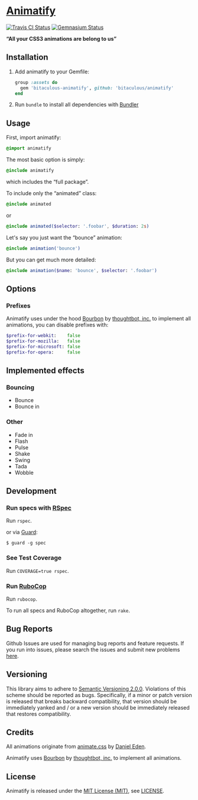 [Animatify]
===========

[![Travis CI Status][Travis CI Status]][Travis CI]
[![Gemnasium Status][Gemnasium Status]][Gemnasium]

**“All your CSS3 animations are belong to us”**

Installation
------------

1. Add animatify to your Gemfile:

    ```ruby
    group :assets do
      gem 'bitaculous-animatify', github: 'bitaculous/animatify'
    end
    ```

2. Run `bundle` to install all dependencies with [Bundler]

Usage
-----

First, import animatify:

```sass
@import animatify
```

The most basic option is simply:

```sass
@include animatify
```

which includes the “full package”.

To include only the “animated” class:

```sass
@include animated
```

or

```sass
@include animated($selector: '.foobar', $duration: 2s)
```

Let's say you just want the “bounce” animation:

```sass
@include animation('bounce')
```

But you can get much more detailed:

```sass
@include animation($name: 'bounce', $selector: '.foobar')
```

Options
-------

### Prefixes

Animatify uses under the hood [Bourbon] by [thoughtbot, inc.] to implement all animations, you can disable prefixes with:

```sass
$prefix-for-webkit:    false
$prefix-for-mozilla:   false
$prefix-for-microsoft: false
$prefix-for-opera:     false
```

Implemented effects
-------------------

### Bouncing

* Bounce
* Bounce in

### Other

* Fade in
* Flash
* Pulse
* Shake
* Swing
* Tada
* Wobble

Development
-----------

### Run specs with [RSpec]

Run `rspec`.

or via [Guard]:

```
$ guard -g spec
```

### See Test Coverage

Run `COVERAGE=true rspec`.

### Run [RuboCop]

Run `rubocop`.

To run all specs and RuboCop altogether, run `rake`.

Bug Reports
-----------

Github Issues are used for managing bug reports and feature requests. If you run into issues, please search the issues
and submit new problems [here].

Versioning
----------

This library aims to adhere to [Semantic Versioning 2.0.0]. Violations of this scheme should be reported as bugs.
Specifically, if a minor or patch version is released that breaks backward compatibility, that version should be
immediately yanked and / or a new version should be immediately released that restores compatibility.

Credits
-------

All animations originate from [animate.css] by [Daniel Eden].

Animatify uses [Bourbon] by [thoughtbot, inc.] to implement all animations.

License
-------

Animatify is released under the [MIT License (MIT)], see [LICENSE].

[animate.css]: https://github.com/daneden/animate.css "animate.css"
[Animatify]: https://bitaculous.github.io/animatify/ "“All your CSS3 animations are belong to us”"
[Bourbon]: https://github.com/thoughtbot/bourbon "Bourbon"
[Bundler]: http://bundler.io "The best way to manage a Ruby application's gems"
[Daniel Eden]: https://github.com/daneden "Daniel Eden"
[Gemnasium]: https://gemnasium.com/bitaculous/animatify "Animatify at Gemnasium"
[Gemnasium Status]: https://img.shields.io/gemnasium/bitaculous/animatify.svg?style=flat "Gemnasium Status"
[Guard]: http://guardgem.org "A command line tool to easily handle events on file system modifications."
[here]: https://github.com/bitaculous/animatify/issues "Github Issues"
[LICENSE]: https://raw.githubusercontent.com/bitaculous/animatify/master/LICENSE "License"
[MIT License (MIT)]: http://opensource.org/licenses/MIT "The MIT License (MIT)"
[RSpec]: http://rspec.info "Behaviour Driven Development for Ruby"
[RuboCop]: https://github.com/bbatsov/rubocop "A Ruby static code analyzer, based on the community Ruby style guide."
[Semantic Versioning 2.0.0]: http://semver.org "Semantic Versioning 2.0.0"
[thoughtbot, inc.]: http://robots.thoughtbot.com "thoughtbot, inc."
[Travis CI]: https://travis-ci.org/bitaculous/animatify "Animatify at Travis CI"
[Travis CI Status]: https://img.shields.io/travis/bitaculous/animatify.svg?style=flat "Travis CI Status"